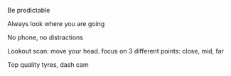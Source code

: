 ---
---

Be predictable

Always look where you are going

No phone, no distractions

Lookout scan: move your head. focus on 3 different points: close, mid, far

Top quality tyres, dash cam 

